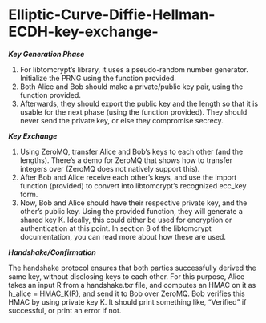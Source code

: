 # Elliptic-Curve-Diffie-Hellman-ECDH-key-exchange-

_**Key Generation Phase**_
1. For libtomcrypt’s library, it uses a pseudo-random number generator. Initialize the PRNG using the function provided.
2. Both Alice and Bob should make a private/public key pair, using the function provided. 	
3. Afterwards, they should export the public key and the length so that it is usable for the next phase (using the function provided). They should never send the private key, or else they compromise secrecy.

_**Key Exchange**_
1. Using ZeroMQ, transfer Alice and Bob’s keys to each other (and the lengths). There’s a demo  for ZeroMQ that shows how to transfer integers over (ZeroMQ does not natively support this).
2. After Bob and Alice receive each other’s keys, and use the import function (provided) to convert into libtomcrypt’s recognized ecc_key form.
3. Now, Bob and Alice should have their respective private key, and the other’s public key. Using the provided function, they will generate a shared key K. Ideally, this could either be used for encryption or authentication at this point. In section 8 of the libtomcrypt documentation, you can read more about how these are used.

_**Handshake/Confirmation**_

The handshake protocol ensures that both parties successfully derived the same key, without disclosing keys to each other. For this purpose, Alice takes an input R from a handshake.txr file, and computes an HMAC on it as h_alice = HMAC_K(R), and send it to Bob over ZeroMQ. Bob verifies this HMAC by using private key K.  It should print something like, “Verified” if successful, or print an error if not.
